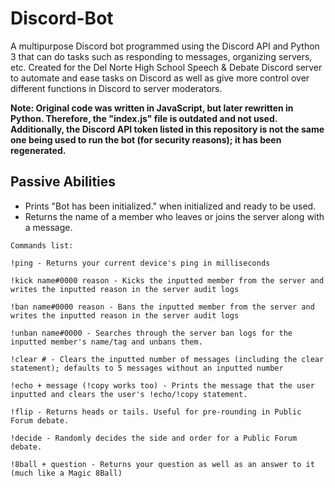 # Discord-Bot
A multipurpose Discord bot programmed using the Discord API and Python 3 that can do tasks such as responding to messages, organizing servers, etc. Created for the Del Norte High School Speech & Debate Discord server to automate and ease tasks on Discord as well as give more control over different functions in Discord to server moderators.

**Note: Original code was written in JavaScript, but later rewritten in Python. Therefore, the "index.js" file is outdated and not used.
        Additionally, the Discord API token listed in this repository is not the same one being used to run the bot (for security
        reasons); it has been regenerated.**

## Passive Abilities
- Prints "Bot has been initialized." when initialized and ready to be used.
- Returns the name of a member who leaves or joins the server along with a message.

```
Commands list:

!ping - Returns your current device's ping in milliseconds

!kick name#0000 reason - Kicks the inputted member from the server and writes the inputted reason in the server audit logs

!ban name#0000 reason - Bans the inputted member from the server and writes the inputted reason in the server audit logs

!unban name#0000 - Searches through the server ban logs for the inputted member's name/tag and unbans them.

!clear # - Clears the inputted number of messages (including the clear statement); defaults to 5 messages without an inputted number

!echo + message (!copy works too) - Prints the message that the user inputted and clears the user's !echo/!copy statement.

!flip - Returns heads or tails. Useful for pre-rounding in Public Forum debate.

!decide - Randomly decides the side and order for a Public Forum debate.

!8ball + question - Returns your question as well as an answer to it (much like a Magic 8Ball)
```
